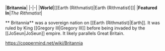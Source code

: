 |**Britannia**|
|-|-|
|**World**|[[Earth (Rithmatist)\|Earth (Rithmatist)]]|
|**Featured In**|*The Rithmatist*|

** Britannia** was a sovereign nation on [[Earth (Rithmatist)\|Earth]].
It was ruled by King [[Gregory III\|Gregory III]] before being invaded by the [[JoSeun\|JoSeun]] empire.
It likely parallels Great Britain.



https://coppermind.net/wiki/Britannia